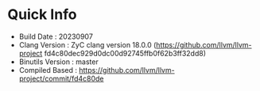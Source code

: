 # Quick Info
* Build Date : 20230907
* Clang Version : ZyC clang version 18.0.0 (https://github.com/llvm/llvm-project fd4c80dec929d0dc00d92745ffb0f62b3ff32dd8)
* Binutils Version : master
* Compiled Based : https://github.com/llvm/llvm-project/commit/fd4c80de

